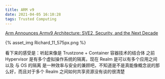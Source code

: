 ```yaml
---
title: ARM v9
date: 2021-04-05 16:10:28
tags: Trusted Computing
---
```


[Arm Announces Armv9 Architecture: SVE2, Security, and the Next Decade](https://www.anandtech.com/show/16584/arm-announces-armv9-architecture/2)

{% asset_img Richard_11_575px.png %}

看下来的感受是：听起来像是 Trustzone + Container 容器技术的结合体
之前 Hypervisor 是有多个虚拟操作系统的隔离，现在 Realm 是可以有多个应用之间 以及 与 OS 的隔离
是一种效率与安全的兼顾吧，不知道是不是真能像概念说的那么好，而且对于多个 Realm 之间如何共享资源没有谈的很清楚
